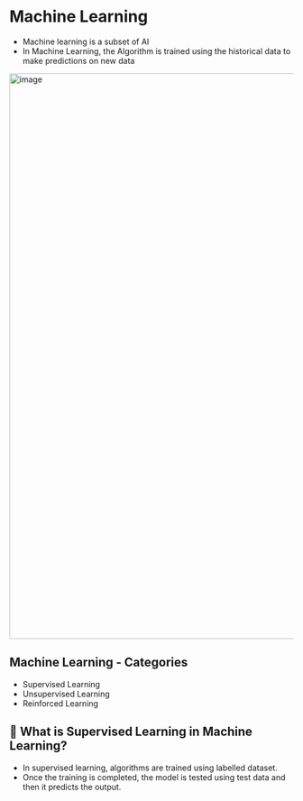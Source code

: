 # Machine Learning

- Machine learning is a subset of AI
- In Machine Learning, the Algorithm is trained using the historical data to make predictions on new data

<img width="1003" alt="image" src="https://github.com/user-attachments/assets/70c178c0-e5f1-4203-ab5c-878ef2a27e98" />

## Machine Learning - Categories

- Supervised Learning
- Unsupervised Learning
- Reinforced Learning

## 🎯 What is Supervised Learning in Machine Learning?

- In supervised learning, algorithms are trained using labelled dataset.
- Once the training is completed, the model is tested using test data and then it predicts the output.

